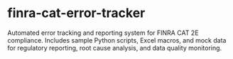 # finra-cat-error-tracker
Automated error tracking and reporting system for FINRA CAT 2E compliance. Includes sample Python scripts, Excel macros, and mock data for regulatory reporting, root cause analysis, and data quality monitoring.
